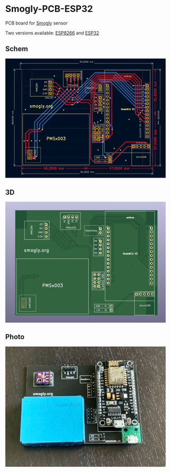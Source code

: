 # Smogly-PCB-ESP32
 PCB board for [Smogly](https://github.com/hackerspace-silesia/Smogomierz) sensor

 Two versions available: [ESP8266](https://github.com/bfaliszek/Smogly-PCB) and [ESP32](https://github.com/bfaliszek/Smogly-PCB/tree/esp32)

 ## Schem
 ![SmoglyPCB](https://raw.githubusercontent.com/bfaliszek/Smogly-PCB/esp32/screens/PCB.png)

 ## 3D
 ![SmoglyPCB](https://raw.githubusercontent.com/bfaliszek/Smogly-PCB/esp32/screens/PCB_3D.png)

 ## Photo
 ![SmoglyPCB](https://raw.githubusercontent.com/bfaliszek/Smogly-PCB/esp32/photos/Smogly_PCB_PMS7003_3.jpg)
